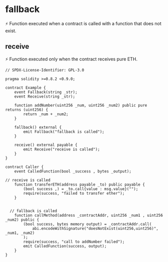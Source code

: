 # fallback 

⚡️ Function executed when a contract is called with a function that does not exist.


## receive 
 ⚡️  Function executed only when the contract receives pure ETH.
 






```solidity
// SPDX-License-Identifier: GPL-3.0

pragma solidity >=0.8.2 <0.9.0;

contract Example {
    event Fallback(string _str);
    event Receive(string _str);

    function addNumber(uint256 _num, uint256 _num2) public pure returns (uint256) {
        return _num + _num2;
    } 

    fallback() external {
        emit Fallback("fallback is called");
    }

    receive() external payable { 
        emit Receive("receive is called");
    }
}

contract Caller {
    event CalledFunction(bool _success , bytes _output); 

// receive is called
    function transferETH(address payable _to) public payable {
        (bool success ,) = _to.call{value : msg.value}("");
        require(success, "failed to transfer ether");
    }


  // fallback is called 
    function callMethod(address _contractAddr, uint256 _num1 , uint256 _num2) public {
        (bool success, bytes memory output) = _contractAddr.call(
            abi.encodeWithSignature("doesNotExist(uint256,uint256)", _num1, _num2)
        );
        require(success, "call to addNumber failed");
        emit CalledFunction(success, output);
    }
}


```








    




